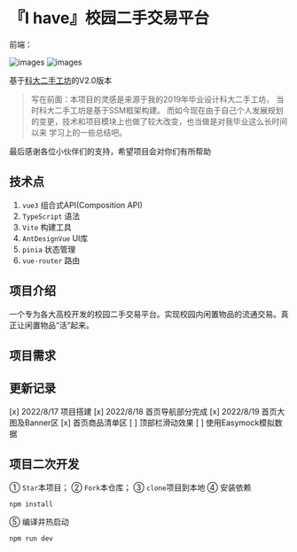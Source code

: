 # 『I have』校园二手交易平台

前端：

![images](https://img.shields.io/badge/vue-3.2-green)
![images](https://img.shields.io/badge/AntDesign-3.2-blue)

基于[科大二手工坊](https://github.com/lvr1997/kd-second-hand-workshop)的V2.0版本

> 写在前面：本项目的灵感是来源于我的2019年毕业设计科大二手工坊， 当时科大二手工坊是基于SSM框架构建。
> 而如今现在由于自己个人发展规划的变更，技术和项目模块上也做了较大改变，也当做是对我毕业这么长时间以来 学习上的一些总结吧。 

最后感谢各位小伙伴们的支持，希望项目会对你们有所帮助
## 技术点

1. `vue3` 组合式API(Composition API)
2. `TypeScript` 语法
3. `Vite`  构建工具
4. `AntDesignVue` UI库
5. `pinia` 状态管理
6. `vue-router` 路由

## 项目介绍

一个专为各大高校开发的校园二手交易平台。实现校园内闲置物品的流通交易。真正让闲置物品“活”起来。

## 项目需求



## 更新记录

[x] 2022/8/17 项目搭建
[x] 2022/8/18 首页导航部分完成
[x] 2022/8/19 首页大图及Banner区
[x] 首页商品清单区
[ ] 顶部栏滑动效果
[ ] 使用Easymock模拟数据

## 项目二次开发

① `Star`本项目；
② `Fork`本仓库；
③ `clone`项目到本地
④ 安装依赖

```sh
npm install
```
⑤ 编译并热启动

```sh
npm run dev
```

